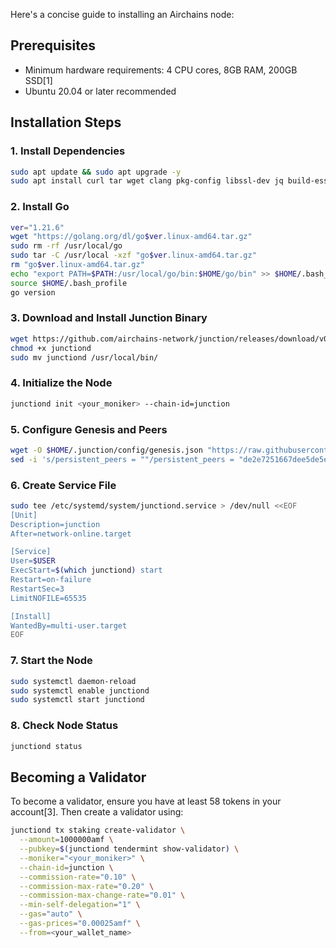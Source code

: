 Here's a concise guide to installing an Airchains node:

## Prerequisites

- Minimum hardware requirements: 4 CPU cores, 8GB RAM, 200GB SSD[1]
- Ubuntu 20.04 or later recommended

## Installation Steps

### 1. Install Dependencies

```bash
sudo apt update && sudo apt upgrade -y
sudo apt install curl tar wget clang pkg-config libssl-dev jq build-essential bsdmainutils git make ncdu gcc git jq chrony liblz4-tool -y
```

### 2. Install Go

```bash
ver="1.21.6"
wget "https://golang.org/dl/go$ver.linux-amd64.tar.gz"
sudo rm -rf /usr/local/go
sudo tar -C /usr/local -xzf "go$ver.linux-amd64.tar.gz"
rm "go$ver.linux-amd64.tar.gz"
echo "export PATH=$PATH:/usr/local/go/bin:$HOME/go/bin" >> $HOME/.bash_profile
source $HOME/.bash_profile
go version
```

### 3. Download and Install Junction Binary

```bash
wget https://github.com/airchains-network/junction/releases/download/v0.1.0/junctiond
chmod +x junctiond
sudo mv junctiond /usr/local/bin/
```

### 4. Initialize the Node

```bash
junctiond init <your_moniker> --chain-id=junction
```

### 5. Configure Genesis and Peers

```bash
wget -O $HOME/.junction/config/genesis.json "https://raw.githubusercontent.com/111STAVR111/props/main/Airchains/genesis.json"
sed -i 's/persistent_peers = ""/persistent_peers = "de2e7251667dee5de5eed98e54a58749fadd23d8@34.22.237.85:26656"/' $HOME/.junction/config/config.toml
```

### 6. Create Service File

```bash
sudo tee /etc/systemd/system/junctiond.service > /dev/null <<EOF
[Unit]
Description=junction
After=network-online.target

[Service]
User=$USER
ExecStart=$(which junctiond) start
Restart=on-failure
RestartSec=3
LimitNOFILE=65535

[Install]
WantedBy=multi-user.target
EOF
```

### 7. Start the Node

```bash
sudo systemctl daemon-reload
sudo systemctl enable junctiond
sudo systemctl start junctiond
```

### 8. Check Node Status

```bash
junctiond status
```

## Becoming a Validator

To become a validator, ensure you have at least 58 tokens in your account[3]. Then create a validator using:

```bash
junctiond tx staking create-validator \
  --amount=1000000amf \
  --pubkey=$(junctiond tendermint show-validator) \
  --moniker="<your_moniker>" \
  --chain-id=junction \
  --commission-rate="0.10" \
  --commission-max-rate="0.20" \
  --commission-max-change-rate="0.01" \
  --min-self-delegation="1" \
  --gas="auto" \
  --gas-prices="0.00025amf" \
  --from=<your_wallet_name>
```

